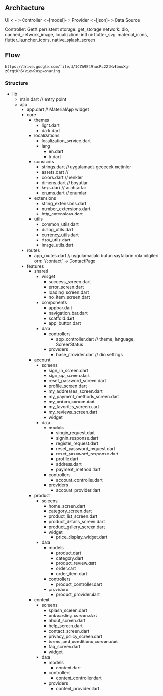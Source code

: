 ## Architecture

UI < - > Controller < -[model]- > Provider < -[json]- > Data Source

Controller: GetX
persistent storage: get_storage
network: dio, cached_network_image,
localization: intl
ui: flutter_svg, material_icons, flutter_launcher_icons, native_splash_screen


## Flow

`https://drive.google.com/file/d/1CZA9E49hucRL22tHvEbnwXg-z0rqtKhS/view?usp=sharing`


### Structure

- lib
    - main.dart // entry point
    - app
        - app.dart // MaterialApp widget
        - core
            - themes
                - light.dart
                - dark.dart
            - localizations
                - localization_service.dart
                - lang
                    - en.dart
                    - tr.dart
            - constants
                - strings.dart // uygulamada gececek metinler
                - assets.dart //
                - colors.dart // renkler
                - dimens.dart // boyutlar
                - keys.dart // anahtarlar
                - enums.dart // enumlar
            - extensions
                - string_extensions.dart
                - number_extensions.dart
                - http_extensions.dart
            - utils
                - common_utils.dart
                - dialog_utils.dart 
                - currency_utils.dart
                - date_utils.dart
                - image_utils.dart
        - routes
            - app_routes.dart // uygulamadaki butun sayfalarin rota bilgileri orn: '/contact' -> ContactPage
        - features
            - shared
                - widget
                    - success_screen.dart
                    - error_screen.dart
                    - loading_screen.dart
                    - no_item_screen.dart
                - components
                    - appbar.dart
                    - navigation_bar.dart
                    - scaffold.dart
                    - app_button.dart
                - data
                    - controllers
                        - app_controller.dart // theme, language, ScreenStatus
                    - providers
                        - base_provider.dart // dio settings
            - account
                - screens
                    - sign_in_screen.dart
                    - sign_up_screen.dart
                    - reset_password_screen.dart
                    - profile_screen.dart
                    - my_addresses_screen.dart
                    - my_payment_methods_screen.dart
                    - my_orders_screen.dart
                    - my_favorites_screen.dart
                    - my_reviews_screen.dart
                    - widget
                - data
                    - models
                        - singin_request.dart
                        - signin_response.dart
                        - register_request.dart
                        - reset_password_request.dart
                        - reset_password_response.dart
                        - profile.dart
                        - address.dart
                        - payment_method.dart
                    - controllers
                        - account_controller.dart
                    - providers
                        - account_provider.dart
            - product
                - screens
                    - home_screen.dart
                    - category_screen.dart
                    - product_list_screen.dart
                    - product_details_screen.dart
                    - product_gallery_screen.dart
                    - widget
                        - price_display_widget.dart
                - data
                    - models
                        - product.dart
                        - category.dart
                        - product_review.dart
                        - order.dart
                        - order_item.dart
                    - controllers
                        - product_controller.dart
                    - providers
                        - product_provider.dart  
            - content
                - screens
                    - splash_screen.dart
                    - onboarding_screen.dart
                    - about_screen.dart
                    - help_screen.dart
                    - contact_screen.dart
                    - privacy_policy_screen.dart
                    - terms_and_conditions_screen.dart
                    - faq_screen.dart
                    - widget
                - data
                    - models
                        - content.dart
                    - controllers
                        - content_controller.dart
                    - providers
                        - content_provider.dart
                    
    